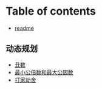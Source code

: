 # Table of contents

* [readme](README.md)

## 动态规划

* [丑数](dong-tai-gui-hua/chou-shu.md)
* [最小公倍数和最大公因数](dong-tai-gui-hua/zui-xiao-gong-bei-shu-he-zui-da-gong-yin-shu.md)
* [打家劫舍](dong-tai-gui-hua/da-jia-jie-she.md)
